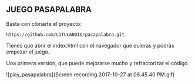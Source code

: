 ## JUEGO PASAPALABRA

Basta con clonarte el proyecto:

```
https://github.com/LITULANDIO/pasapalabra.git
```

Tienes que abrir el index.html con el navegador que quieras y podràs empezar el juego.

Una primera versión, que puede mejorarse mucho y refractorizar el código.

![play_pasapalabra](Screen recording 2017-10-27 at 08.45.40 PM.gif)